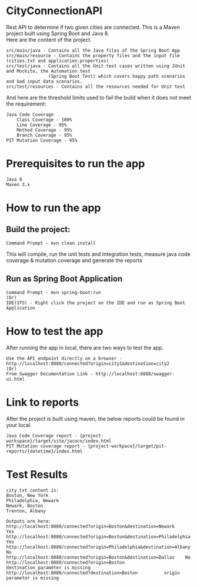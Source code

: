 # CityConnectionAPI

Rest API to determine if two given cities are connected. This is a Maven project built using Spring Boot and Java 8.<br/>
Here are the content of the project.

	src/main/java - Contains all the Java files of the Spring Boot App
	src/main/resource - Contains the property files and the input file (cities.txt and application.properties)
	src/test/java - Contains all the Unit test cases written using JUnit and Mockito, the Automation test 
	                (Spring Boot Test) which covers happy path scenarios and bad input data scenarios.
	src/test/resources - Contains all the resources needed for Unit test

And here are the threshold limits used to fail the build when it does not meet the requirement:

	Java Code Coverage
		Class Coverage - 100%
		Line Coverage - 95%
		Method Coverage - 95%
		Branch Coverage - 95%
	PIT Mutation Coverage - 95%

# Prerequisites to run the app
	Java 8
	Maven 3.x

# How to run the app

## Build the project: <br/>
	Command Prompt - mvn clean install
This will compile, run the unit tests and Integration tests, measure java code coverage & mutation coverage and generate the reports

## Run as Spring Boot Application <br/>
	Command Prompt - mvn spring-boot:run 
	(Or)
	IDE(STS) - Right click the project on the IDE and run as Spring Boot Application

# How to test the app

After running the app in local, there are two ways to test the app.
	
	Use the API endpoint directly on a browser - http://localhost:8080/connected?origin=city1&destination=city2
	(Or)
	From Swagger Documentation Link - http://localhost:8080/swagger-ui.html

# Link to reports

After the project is built using maven, the below reports could be found in your local.

	Java Code Coverage report - {project-workspace}/target/site/jacoco/index.html
	PIT Mutation coverage report - {project-workpace}/target/pit-reports/{datetime}/index.html

# Test Results

	city.txt content is:
	Boston, New York
	Philadelphia, Newark
	Newark, Boston
	Trenton, Albany
	
	Outputs are here:
	http://localhost:8080/connected?origin=Boston&destination=Newark	Yes
	http://localhost:8080/connected?origin=Boston&destination=Philadelphia	Yes
	http://localhost:8080/connected?origin=Philadelphia&destination=Albany	No
	http://localhost:8080/connected?origin=Boston&destination=Dallas	No
	http://localhost:8080/connected?origin=Boston				destination parameter is missing
	http://localhost:8080/connected?destination=Boston			origin parameter is missing
	
